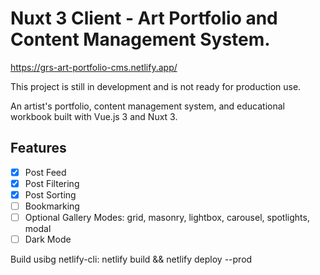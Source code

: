 # Nuxt 3 Client - Art Portfolio and Content Management System.

https://grs-art-portfolio-cms.netlify.app/

This project is still in development and is not ready for production use.

An artist's portfolio, content management system, and educational workbook built with Vue.js 3 and Nuxt 3.

## Features

- [x] Post Feed
- [x] Post Filtering
- [x] Post Sorting
- [ ] Bookmarking
- [ ] Optional Gallery Modes: grid, masonry, lightbox, carousel, spotlights, modal
- [ ] Dark Mode

Build usibg netlify-cli:
netlify build && netlify deploy --prod

